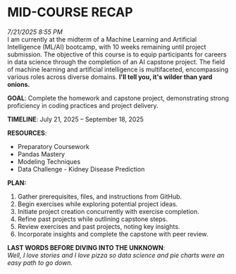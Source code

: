 # MID-COURSE RECAP

*7/21/2025 8:55 PM*  
I am currently at the midterm of a Machine Learning and Artificial Intelligence (ML/AI) bootcamp, with 10 weeks remaining until project submission. The objective of this course is to equip participants for careers in data science through the completion of an AI capstone project. The field of machine learning and artificial intelligence is multifaceted, encompassing various roles across diverse domains. **I'll tell you, it's wilder than yard onions.**

**GOAL**: Complete the homework and capstone project, demonstrating strong proficiency in coding practices and project delivery.  

**TIMELINE**: July 21, 2025 – September 18, 2025  

**RESOURCES**:
- Preparatory Coursework
- Pandas Mastery
- Modeling Techniques
- Data Challenge - Kidney Disease Prediction  

**PLAN:**  
1. Gather prerequisites, files, and instructions from GitHub.
2. Begin exercises while exploring potential project ideas.
3. Initiate project creation concurrently with exercise completion.
4. Refine past projects while outlining capstone steps.
5. Review exercises and past projects, noting key insights.
6. Incorporate insights and complete the capstone with peer review.  

**LAST WORDS BEFORE DIVING INTO THE UNKNOWN**:  
*Well, I love stories and I love pizza so data science and pie charts were an easy path to go down.*